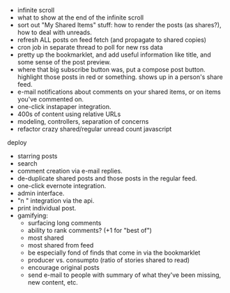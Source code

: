 - infinite scroll
- what to show at the end of the infinite scroll
- sort out "My Shared Items" stuff: how to render the posts (as shares?), how to deal with unreads.
- refresh ALL posts on feed fetch (and propagate to shared copies)
- cron job in separate thread to poll for new rss data
- pretty up the bookmarklet, and add useful information like title, and some sense of the post preview.
- where that big subscribe button was, put a compose post button. highlight those posts in red or something. shows up in a person's share feed.
- e-mail notifications about comments on your shared items, or on items you've commented on.
- one-click instapaper integration.
- 400s of content using relative URLs
- modeling, controllers, separation of concerns
- refactor crazy shared/regular unread count javascript

deploy

- starring posts
- search
- comment creation via e-mail replies.
- de-duplicate shared posts and those posts in the regular feed.
- one-click evernote integration.
- admin interface.
- "n <note>" integration via the api.
- print individual post.
- gamifying:
	- surfacing long comments
	- ability to rank comments? (+1 for "best of")
	- most shared
	- most shared from feed
	- be especially fond of finds that come in via the bookmarklet
	- producer vs. consumpto (ratio of stories shared to read)
	- encourage original posts
	- send e-mail to people with summary of what they've been missing, new content, etc.
